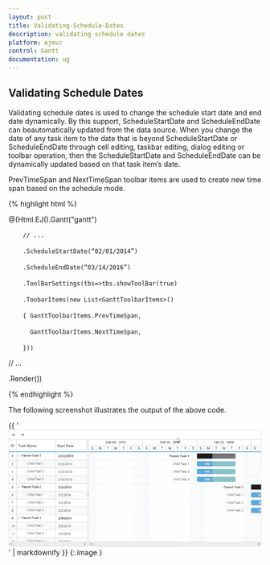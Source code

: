 ```yaml
---
layout: post
title: Validating-Schedule-Dates
description: validating schedule dates
platform: ejmvc
control: Gantt
documentation: ug
---
```


## Validating Schedule Dates

Validating schedule dates is used to change the schedule start date and end date dynamically. By this support, ScheduleStartDate and ScheduleEndDate can beautomatically updated from the data source. When you change the date of any task item to the date that is beyond ScheduleStartDate or ScheduleEndDate through cell editing, taskbar editing, dialog editing or toolbar operation, then the ScheduleStartDate and ScheduleEndDate can be dynamically updated based on that task item’s date.

PrevTimeSpan and NextTimeSpan toolbar items are used to create new time span based on the schedule mode.



{% highlight html %}



@(Html.EJ().Gantt("gantt")

        // ...

        .ScheduleStartDate(“02/01/2014”)

        .ScheduleEndDate(“03/14/2016”)

        .ToolBarSettings(tbs=>tbs.showToolBar(true)

        .ToobarItems(new List<GanttToolbarItems>()

        { GanttToolbarItems.PrevTimeSpan,

          GanttToolbarItems.NextTimeSpan,

        }))

// ...

 .Render())



{% endhighlight %}




The following screenshot illustrates the output of the above code.

{{ '![](Validating-Schedule-Dates_images/Validating-Schedule-Dates_img1.png)' | markdownify }}
{:.image }


